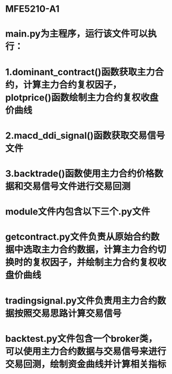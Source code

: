 # MFE5210-A1
# main.py为主程序，运行该文件可以执行：
#    1.dominant_contract()函数获取主力合约，计算主力合约复权因子，plotprice()函数绘制主力合约复权收盘价曲线
#    2.macd_ddi_signal()函数获取交易信号文件
#    3.backtrade()函数使用主力合约价格数据和交易信号文件进行交易回测

# module文件内包含以下三个.py文件

# getcontract.py文件负责从原始合约数据中选取主力合约数据，计算主力合约切换时的复权因子，并绘制主力合约复权收盘价曲线
# tradingsignal.py文件负责用主力合约数据按照交易思路计算交易信号
# backtest.py文件包含一个broker类，可以使用主力合约数据与交易信号来进行交易回测，绘制资金曲线并计算相关指标
